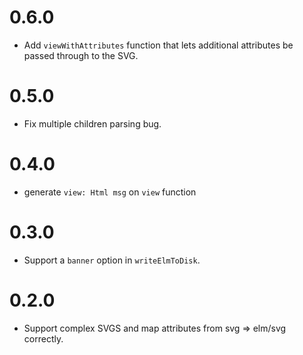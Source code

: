 # 0.6.0

- Add `viewWithAttributes` function that lets additional attributes be passed through to the SVG.

# 0.5.0

- Fix multiple children parsing bug.

# 0.4.0

- generate `view: Html msg` on `view` function

# 0.3.0

- Support a `banner` option in `writeElmToDisk`.

# 0.2.0

- Support complex SVGS and map attributes from svg => elm/svg correctly.
